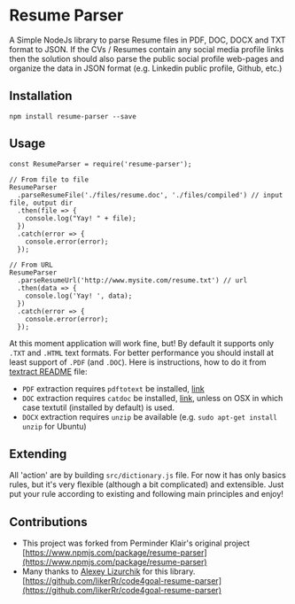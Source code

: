 # Resume Parser

A Simple NodeJs library to parse Resume files in PDF, DOC, DOCX and TXT format to JSON. If the CVs / Resumes contain any social media profile links then the solution should also parse the public social profile web-pages and organize the data in JSON format (e.g. Linkedin public profile, Github, etc.)


## Installation

`npm install resume-parser --save`

## Usage

```
const ResumeParser = require('resume-parser');

// From file to file
ResumeParser
  .parseResumeFile('./files/resume.doc', './files/compiled') // input file, output dir
  .then(file => {
    console.log("Yay! " + file);
  })
  .catch(error => {
    console.error(error);
  });

// From URL
ResumeParser
  .parseResumeUrl('http://www.mysite.com/resume.txt') // url
  .then(data => {
    console.log('Yay! ', data);
  })
  .catch(error => {
    console.error(error);
  });
```

At this moment application will work fine, but! By default it supports only `.TXT` and `.HTML` text formats. For better performance you should install at least support of `.PDF` (and `.DOC`). Here is instructions, how to do it from [textract README](https://github.com/dbashford/textract#requirements) file:

- `PDF` extraction requires `pdftotext` be installed, [link](http://www.foolabs.com/xpdf/download.html)
- `DOC` extraction requires `catdoc` be installed, [link](http://www.wagner.pp.ru/~vitus/software/catdoc/), unless on OSX in which case textutil (installed by default) is used.
- `DOCX` extraction requires `unzip` be available (e.g. `sudo apt-get install unzip` for Ubuntu)


## Extending

All 'action' are by building `src/dictionary.js` file. For now it has only basics rules, but it's very flexible (although a bit complicated) and extensible. Just put your rule according to existing and following main principles and enjoy!

## Contributions

- This project was forked from Perminder Klair's original project [https://www.npmjs.com/package/resume-parser](https://www.npmjs.com/package/resume-parser)
- Many thanks to [Alexey Lizurchik](https://github.com/likerRr) for this library. [https://github.com/likerRr/code4goal-resume-parser](https://github.com/likerRr/code4goal-resume-parser) 